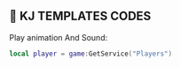 ## 🔴 KJ TEMPLATES CODES
Play animation And Sound:
```lua
local player = game:GetService("Players")
```

